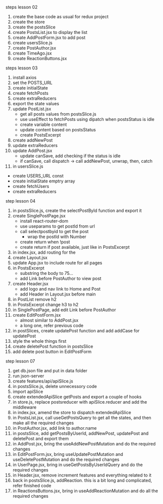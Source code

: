 steps lesson 02

1. create the base code as usual for redux project
2. create the store
3. create the postsSlice
4. create PostsList.jsx to display the list
5. create AddPostForm.jsx to add post
6. create usersSlice.js
7. create PostAuthor.jsx
8. create TimeAgo.jsx
9. create ReactionButtons.jsx

steps lesson 03

1. install axios
2. set the POSTS_URL
3. create initialState
4. create fetchPosts
5. create extraReducers
6. export the state values
7. update PostList.jsx
   - get all posts values from postsSlice.js
   - use useEffect to fetchPosts using dipatch when postsStatus is idle
   - create variable content
   - update content based on postsStatus
   - create PostsExcerpt
7. create addNewPost
8. update extraReducers
9. update AddPost.jsx
   - update canSave, add checking if the status is idle
   - if canSave, call dispatch -> call addNewPost, unwrap, then, catch
10. in usersSlice.js
   - create USERS_URL const
   - create initialState emptry array
   - create fetchUsers
   - create extraReducers

step lesson 04

1. in postsSlice.js, create the selectPostById function and export it
2. create SinglePostPage.jsx
   - install react-router-dom
   - use useparams to get postId from url
   - call selectpostbyid to get the post
     - wrap the postId with Number
   - create return when !post
   - create return if post available, just like in PostsExcerpt
3. in index.jsx, add routing for the <App />
4. create Layout.jsx
5. update App.jsx to include route for all pages
6. in PostsExcerpt
   - substring the body to 75...
   - add Link before PostAuthor to view post
7. create Header.jsx
   - add logo and nav link to Home and Post
   - add Header in Layout.jsx before main
8. in PostList remove h2 
9. in PostsExcerpt change h3 to h2
10. in SinglePostPage, add edit Link before PostAuthor
11. create EditPostForm.jsx
	- almost similar to AddPost.jsx
    - a long one, refer previous code
12. in postSlices, create updatePost function and add addCase for updatePost
13. style the whole things first
14. create deletePost function in postsSlice
15. add delete post button in EditPostForm

step lesson 07

1. get db.json file and put in data folder
2. run json-server
3. create features/api/apiSlice.js
4. in postsSlice.js, delete unnecessory code
5. import apiSlice
6. create extendedApiSlice getPosts and export a couple of hooks
7. in store.js, replace postsreducer with apiSlice.reducer and add the middleware
8. in index.jsx, amend the store to dispatch extendedApiSlice
9. in PostsList.jsx, call useGetPostsQuery to get all the states, and then make all the required changes
10. in PostAuthor.jsx, add link to author.name
11. in postsSlice, add getPostsByUserId, addNewPost, updatePost and deletePost and export them
12. in AddPost.jsx, bring the useAddNewPostMutation and do the required changes
13. in EditPostForm.jsx, bring useUpdatePostMutation and useDeletePostMutation and do the required changes
14. in UserPage.jsx, bring in useGetPostsByUserIdQuery and do the required changes
15. in Header.jsx, remove increment features and everything related to it
16. back in postsSlice.js, addReaction. this is a bit long and complicated, refer finished code
17. in ReactionsButtons.jsx, bring in useAddReactionMutation and do all the required changes



